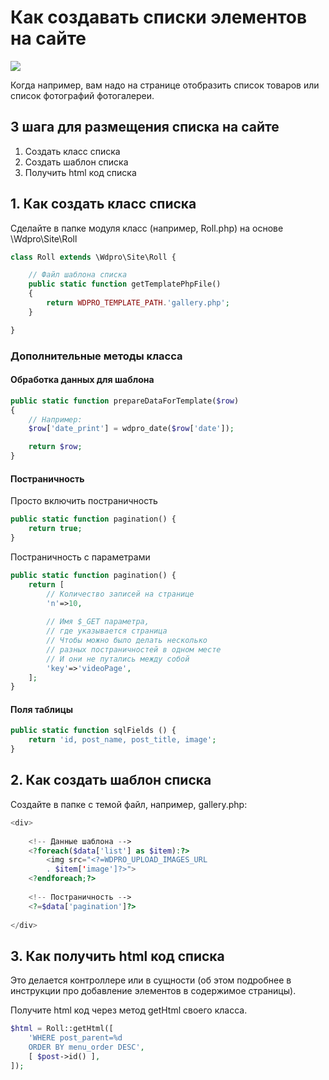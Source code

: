 # Как создавать списки элементов на сайте

[![](http://img.youtube.com/vi/l3AORWcjHpU/0.jpg)](http://www.youtube.com/watch?v=l3AORWcjHpU "")



Когда например, вам надо на странице отобразить список товаров или список фотографий фотогалереи.

## 3 шага для размещения списка на сайте

1. Создать класс списка
2. Создать шаблон списка
3. Получить html код списка

## 1. Как создать класс списка

Сделайте в папке модуля класс (например, Roll.php) на основе \Wdpro\Site\Roll

```php
class Roll extends \Wdpro\Site\Roll {

	// Файл шаблона списка
	public static function getTemplatePhpFile()
	{
		return WDPRO_TEMPLATE_PATH.'gallery.php';
	}

}
```

### Дополнительные методы класса

#### Обработка данных для шаблона

```php
public static function prepareDataForTemplate($row)
{
    // Например:
    $row['date_print'] = wdpro_date($row['date']);

    return $row;
}
```

#### Постраничность

Просто включить постраничность

```php
public static function pagination() {
	return true;
}
```

Постраничность с параметрами

```php
public static function pagination() {
    return [
        // Количество записей на странице
        'n'=>10,
        
        // Имя $_GET параметра,
        // где указывается страница
        // Чтобы можно было делать несколько
        // разных постраничностей в одном месте
        // И они не путались между собой
        'key'=>'videoPage',
    ];
}
```

#### Поля таблицы

```php
public static function sqlFields () {
    return 'id, post_name, post_title, image';
}
```



## 2. Как создать шаблон списка

Создайте в папке с темой файл, например, gallery.php:

```php
<div>
    
    <!-- Данные шаблона -->
    <?foreach($data['list'] as $item):?>
        <img src="<?=WDPRO_UPLOAD_IMAGES_URL
        . $item['image']?>">
    <?endforeach;?>
    
    <!-- Постраничность -->
    <?=$data['pagination']?>
        
</div>
```



## 3. Как получить html код списка

Это делается контроллере или в сущности (об этом подробнее в инструкции про добавление элементов в содержимое страницы).

Получите html код через метод getHtml своего класса.

```php
$html = Roll::getHtml([
    'WHERE post_parent=%d
    ORDER BY menu_order DESC',
    [ $post->id() ],
]);
```

